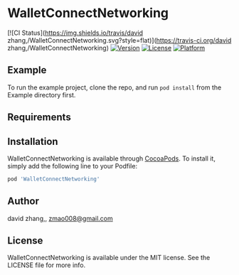 # WalletConnectNetworking

[![CI Status](https://img.shields.io/travis/david zhang,/WalletConnectNetworking.svg?style=flat)](https://travis-ci.org/david zhang,/WalletConnectNetworking)
[![Version](https://img.shields.io/cocoapods/v/WalletConnectNetworking.svg?style=flat)](https://cocoapods.org/pods/WalletConnectNetworking)
[![License](https://img.shields.io/cocoapods/l/WalletConnectNetworking.svg?style=flat)](https://cocoapods.org/pods/WalletConnectNetworking)
[![Platform](https://img.shields.io/cocoapods/p/WalletConnectNetworking.svg?style=flat)](https://cocoapods.org/pods/WalletConnectNetworking)

## Example

To run the example project, clone the repo, and run `pod install` from the Example directory first.

## Requirements

## Installation

WalletConnectNetworking is available through [CocoaPods](https://cocoapods.org). To install
it, simply add the following line to your Podfile:

```ruby
pod 'WalletConnectNetworking'
```

## Author

david zhang,, zmao008@gmail.com

## License

WalletConnectNetworking is available under the MIT license. See the LICENSE file for more info.
